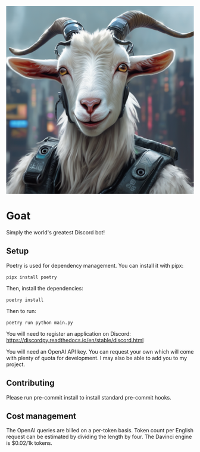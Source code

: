 ![goat](goat.png)

# Goat

Simply the world's greatest Discord bot!

## Setup

Poetry is used for dependency management. You can install it with pipx:

    pipx install poetry

Then, install the dependencies:

    poetry install

Then to run:

    poetry run python main.py

You will need to register an application on Discord:
https://discordpy.readthedocs.io/en/stable/discord.html

You will need an OpenAI API key. You can request your own which will come with plenty of quota for development. I may also be able to add you to my project.

## Contributing

Please run pre-commit install to install standard pre-commit hooks.

## Cost management
The OpenAI queries are billed on a per-token basis. Token count per English request can be estimated by dividing the length by four. The Davinci engine is $0.02/1k tokens.
